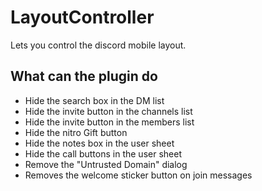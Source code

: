# LayoutController
Lets you control the discord mobile layout.

## What can the plugin do
- Hide the search box in the DM list
- Hide the invite button in the channels list
- Hide the invite button in the members list
- Hide the nitro Gift button
- Hide the notes box in the user sheet
- Hide the call buttons in the user sheet
- Remove the "Untrusted Domain" dialog
- Removes the welcome sticker button on join messages
